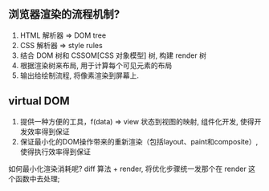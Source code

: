 ## 浏览器渲染的流程机制?
  1. HTML 解析器 => DOM tree
  2. CSS 解析器 => style rules
  3. 结合 DOM 树和 CSSOM[CSS 对象模型] 树, 构建 render 树
  4. 根据渲染树来布局, 用于计算每个可见元素的布局
  5. 输出给绘制流程, 将像素渲染到屏幕上.

## virtual DOM

1. 提供一种方便的工具，f(data) => view 状态到视图的映射, 组件化开发, 使得开发效率得到保证
2. 保证最小化的DOM操作带来的重新渲染（包括layout、paint和composite）, 使得执行效率得到保证

如何最小化渲染消耗呢?  diff 算法 + render, 将优化步骤统一发那个在 render 这个函数中去处理;
